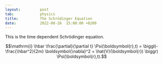 ```yaml
---
layout:         post
tab:	        physics
title:          The Schrödinger Equation
date:           2022-08-26  15:00:00 +0200
---
```


This is the time dependent Schrödinger equation.

$$\mathrm{i} \hbar \frac{\partial}{\partial t} \Psi(\boldsymbol{r},t) = \biggl(- \frac{\hbar^2}{2m} \boldsymbol{\nabla}^2 + \hat{V}(\boldsymbol{r}) \biggr) \Psi(\boldsymbol{r},t).$$
